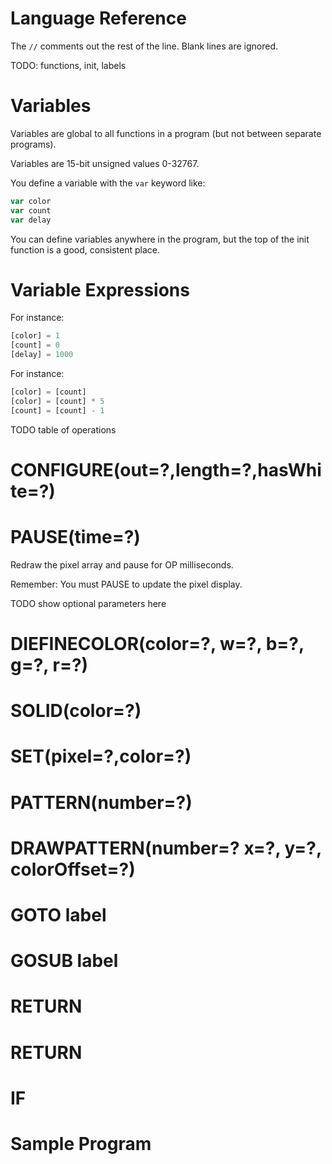 # Language Reference

The ```//``` comments out the rest of the line. Blank lines are ignored.

TODO: functions, init, labels

# Variables

Variables are global to all functions in a program (but not between separate programs).

Variables are 15-bit unsigned values 0-32767.

You define a variable with the ```var``` keyword like:

```js
var color
var count
var delay
```

You can define variables anywhere in the program, but the top of the init function is a good, consistent place.

# Variable Expressions

For instance:
```js
[color] = 1
[count] = 0
[delay] = 1000
```

For instance:
```js
[color] = [count]
[color] = [count] * 5
[count] = [count] - 1
```

TODO table of operations

# CONFIGURE(out=?,length=?,hasWhite=?)

# PAUSE(time=?)

Redraw the pixel array and pause for OP milliseconds.

Remember: You must PAUSE to update the pixel display.

TODO show optional parameters here

# DIEFINECOLOR(color=?, w=?, b=?, g=?, r=?)

# SOLID(color=?)

# SET(pixel=?,color=?)

# PATTERN(number=?)

# DRAWPATTERN(number=? x=?, y=?, colorOffset=?)

# GOTO label

# GOSUB label

# RETURN

# RETURN

# IF

# Sample Program
